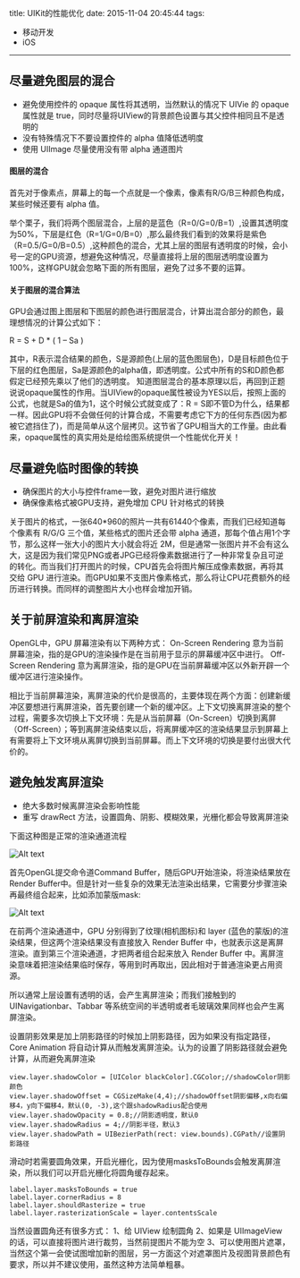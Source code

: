 title: UIKit的性能优化
date: 2015-11-04 20:45:44
tags:
- 移动开发
- iOS
---
## 尽量避免图层的混合
* 避免使用控件的 opaque 属性将其透明，当然默认的情况下 UIVie 的 opaque 属性就是 true，同时尽量将UIView的背景颜色设置与其父控件相同且不是透明的
* 没有特殊情况下不要设置控件的 alpha 值降低透明度
* 使用 UIImage 尽量使用没有带 alpha 通道图片

#### 图层的混合
首先对于像素点，屏幕上的每一个点就是一个像素，像素有R/G/B三种颜色构成，某些时候还要有 alpha 值。

举个栗子，我们将两个图层混合，上层的是蓝色（R=0/G=0/B=1）,设置其透明度为50%，下层是红色（R=1/G=0/B=0）,那么最终我们看到的效果将是紫色（R=0.5/G=0/B=0.5）,这种颜色的混合，尤其上层的图层有透明度的时候，会小号一定的GPU资源，想避免这种情况，尽量直接将上层的图层透明度设置为100%，这样GPU就会忽略下面的所有图层，避免了过多不要的运算。


<!-- more -->

#### 关于图层的混合算法
GPU会通过图上图层和下图层的颜色进行图层混合，计算出混合部分的颜色，最理想情况的计算公式如下：

R = S + D * ( 1 – Sa )

其中，R表示混合结果的颜色，S是源颜色(上层的蓝色图层色)，D是目标颜色位于下层的红色图层，Sa是源颜色的alpha值，即透明度。公式中所有的S和D颜色都假定已经预先乘以了他们的透明度。
知道图层混合的基本原理以后，再回到正题说说opaque属性的作用。当UIView的opaque属性被设为YES以后，按照上面的公式，也就是Sa的值为1，这个时候公式就变成了：R = S即不管D为什么，结果都一样。因此GPU将不会做任何的计算合成，不需要考虑它下方的任何东西(因为都被它遮挡住了)，而是简单从这个层拷贝。这节省了GPU相当大的工作量。由此看来，opaque属性的真实用处是给绘图系统提供一个性能优化开关！



## 尽量避免临时图像的转换
* 确保图片的大小与控件frame一致，避免对图片进行缩放
* 确保像素格式被GPU支持，避免增加 CPU 针对格式的转换

关于图片的格式，一张640*960的照片一共有61440个像素，而我们已经知道每个像素有 R/G/G 三个值，某些格式的图片还会带 alpha 通道，那每个值占用1个字节，那么这样一张大小的图片大小就会将近 2M，但是通常一张图片并不会有这么大，这是因为我们常见PNG或者JPG已经将像素数据进行了一种非常复杂且可逆的转化。而当我们打开图片的时候，CPU首先会将图片解压成像素数据，再将其交给 GPU 进行渲染。而GPU如果不支图片像素格式，那么将让CPU花费额外的经历进行转换。而同样的调整图片大小也样会增加开销。

## 关于前屏渲染和离屏渲染
OpenGL中，GPU 屏幕渲染有以下两种方式： On-Screen Rendering 意为当前屏幕渲染，指的是GPU的渲染操作是在当前用于显示的屏幕缓冲区中进行。 Off-Screen Rendering 意为离屏渲染，指的是GPU在当前屏幕缓冲区以外新开辟一个缓冲区进行渲染操作。

相比于当前屏幕渲染，离屏渲染的代价是很高的，主要体现在两个方面：创建新缓冲区要想进行离屏渲染，首先要创建一个新的缓冲区。上下文切换离屏渲染的整个过程，需要多次切换上下文环境：先是从当前屏幕（On-Screen）切换到离屏（Off-Screen）；等到离屏渲染结束以后，将离屏缓冲区的渲染结果显示到屏幕上有需要将上下文环境从离屏切换到当前屏幕。而上下文环境的切换是要付出很大代价的。

## 避免触发离屏渲染
* 绝大多数时候离屏渲染会影响性能
* 重写 drawRect 方法，设置圆角、阴影、模糊效果，光栅化都会导致离屏渲染

下面这种图是正常的渲染通道流程

![Alt text](/assets/blogImg/uikit_1.png)

首先OpenGL提交命令道Command Buffer，随后GPU开始渲染，将渲染结果放在Render Buffer中。但是针对一些复杂的效果无法渲染出结果，它需要分步骤渲染再最终组合起来，比如添加蒙版mask:

![Alt text](/assets/blogImg/uikit_2.png)

在前两个渲染通道中，GPU 分别得到了纹理(相机图标)和 layer (蓝色的蒙版)的渲染结果，但这两个渲染结果没有直接放入 Render Buffer 中，也就表示这是离屏渲染。直到第三个渲染通道，才把两者组合起来放入 Render Buffer 中。离屏渲染意味着把渲染结果临时保存，等用到时再取出，因此相对于普通渲染更占用资源。

所以通常上层设置有透明的话，会产生离屏渲染；而我们接触到的 UINavigationbar、Tabbar 等系统空间的半透明或者毛玻璃效果同样也会产生离屏渲染。

设置阴影效果是加上阴影路径的时候加上阴影路径，因为如果没有指定路径，Core Animation 将自动计算从而触发离屏渲染。认为的设置了阴影路径就会避免计算，从而避免离屏渲染

``` objc
view.layer.shadowColor = [UIColor blackColor].CGColor;//shadowColor阴影颜色  
view.layer.shadowOffset = CGSizeMake(4,4);//shadowOffset阴影偏移,x向右偏移4，y向下偏移4，默认(0, -3),这个跟shadowRadius配合使用  
view.layer.shadowOpacity = 0.8;//阴影透明度，默认0  
view.layer.shadowRadius = 4;//阴影半径，默认3  
view.layer.shadowPath = UIBezierPath(rect: view.bounds).CGPath//设置阴影路径
``` 

滑动时若需要圆角效果，开启光栅化，因为使用masksToBounds会触发离屏渲染，所以我们可以开启光栅化将圆角缓存起来。

``` objc
label.layer.masksToBounds = true
label.layer.cornerRadius = 8
label.layer.shouldRasterize = true
label.layer.rasterizationScale = layer.contentsScale
``` 
当然设置圆角还有很多方式：
1、给 UIView 绘制圆角
2、如果是 UIImageView 的话，可以直接将图片进行裁剪，当然前提图片不能为空
3、可以使用图片遮罩，当然这个第一会使试图增加新的图层，另一方面这个对遮罩图片及视图背景颜色有要求，所以并不建议使用，虽然这种方法简单粗暴。

